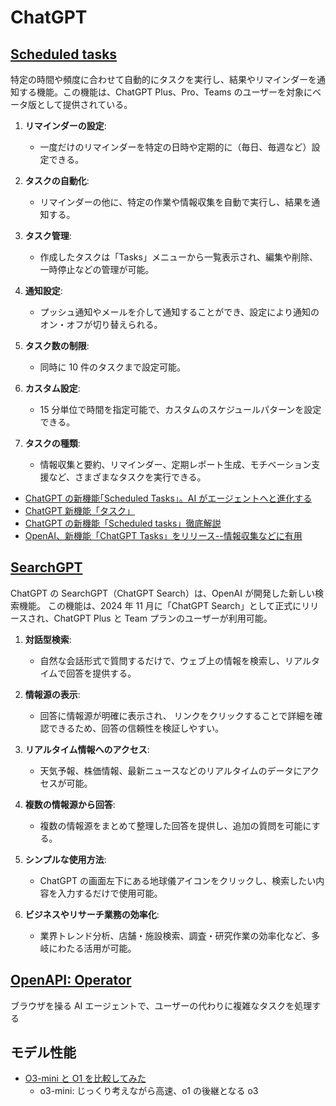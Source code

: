 # ChatGPT

## [Scheduled tasks](https://help.openai.com/en/articles/10291617-scheduled-tasks-in-chatgpt)

特定の時間や頻度に合わせて自動的にタスクを実行し、結果やリマインダーを通知する機能。この機能は、ChatGPT Plus、Pro、Teams のユーザーを対象にベータ版として提供されている。

1. **リマインダーの設定**:

   - 一度だけのリマインダーを特定の日時や定期的に（毎日、毎週など）設定できる。

2. **タスクの自動化**:

   - リマインダーの他に、特定の作業や情報収集を自動で実行し、結果を通知する。

3. **タスク管理**:

   - 作成したタスクは「Tasks」メニューから一覧表示され、編集や削除、一時停止などの管理が可能。

4. **通知設定**:

   - プッシュ通知やメールを介して通知することができ、設定により通知のオン・オフが切り替えられる。

5. **タスク数の制限**:

   - 同時に 10 件のタスクまで設定可能。

6. **カスタム設定**:

   - 15 分単位で時間を指定可能で、カスタムのスケジュールパターンを設定できる。

7. **タスクの種類**:
   - 情報収集と要約、リマインダー、定期レポート生成、モチベーション支援など、さまざまなタスクを実行できる。

- [ChatGPT の新機能｢Scheduled Tasks｣。AI がエージェントへと進化する](https://www.gizmodo.jp/2025/01/chat-gpt-scheduled-tasks.html)
- [ChatGPT 新機能「タスク」](https://zenn.dev/acntechjp/articles/3a91d8db844b11)
- [ChatGPT の新機能「Scheduled tasks」徹底解説](https://chatgpt-lab.com/n/naa1eb9becb85)
- [OpenAI、新機能「ChatGPT Tasks」をリリース--情報収集などに有用](https://japan.zdnet.com/article/35228311/)

## [SearchGPT](https://openai.com/ja-JP/index/searchgpt-prototype/)

ChatGPT の SearchGPT（ChatGPT Search）は、OpenAI が開発した新しい検索機能。
この機能は、2024 年 11 月に「ChatGPT Search」として正式にリリースされ、ChatGPT Plus と Team プランのユーザーが利用可能。

1. **対話型検索**:

   - 自然な会話形式で質問するだけで、ウェブ上の情報を検索し、リアルタイムで回答を提供する。

2. **情報源の表示**:

   - 回答に情報源が明確に表示され、 リンクをクリックすることで詳細を確認できるため、回答の信頼性を検証しやすい。

3. **リアルタイム情報へのアクセス**:

   - 天気予報、株価情報、最新ニュースなどのリアルタイムのデータにアクセスが可能。

4. **複数の情報源から回答**:

   - 複数の情報源をまとめて整理した回答を提供し、追加の質問を可能にする。

5. **シンプルな使用方法**:

   - ChatGPT の画面左下にある地球儀アイコンをクリックし、検索したい内容を入力するだけで使用可能。

6. **ビジネスやリサーチ業務の効率化**:
   - 業界トレンド分析、店舗・施設検索、調査・研究作業の効率化など、多岐にわたる活用が可能。

## [OpenAPI: Operator](https://openai.com/index/introducing-operator/)

ブラウザを操る AI エージェントで、ユーザーの代わりに複雑なタスクを処理する

## モデル性能

- [O3-mini と O1 を比較してみた](https://zenn.dev/okikusan/articles/5ed583eef0a118)
  - o3-mini: じっくり考えながら高速、o1 の後継となる o3
